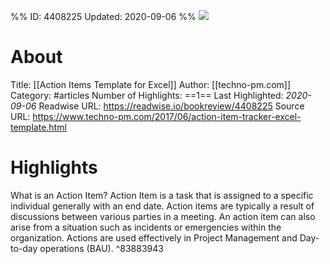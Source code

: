 %%
ID: 4408225
Updated: 2020-09-06
%%
![](https://readwise-assets.s3.amazonaws.com/static/images/article0.00998d930354.png)

# About
Title: [[Action Items Template for Excel]]
Author: [[techno-pm.com]]
Category: #articles
Number of Highlights: ==1==
Last Highlighted: *2020-09-06*
Readwise URL: https://readwise.io/bookreview/4408225
Source URL: https://www.techno-pm.com/2017/06/action-item-tracker-excel-template.html


# Highlights 
What is an Action Item?
Action Item is a task that is assigned to a specific individual generally with an end date. Action items are typically a result of discussions between various parties in a meeting. An action item can also arise from a situation such as incidents or emergencies within the organization. Actions are used effectively in Project Management and Day-to-day operations (BAU).  ^83883943

